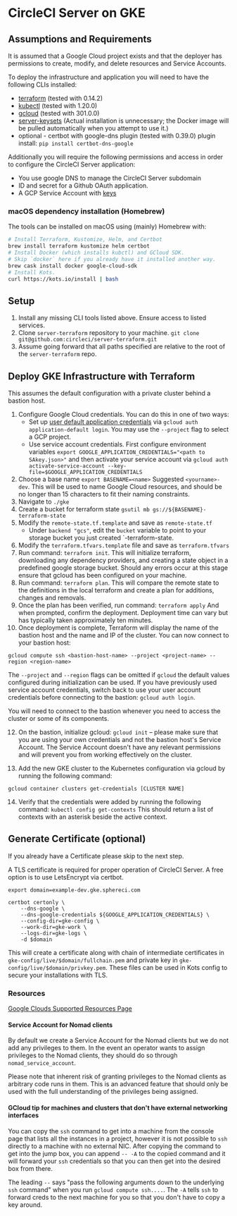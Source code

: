 # CircleCI Server on GKE

## Assumptions and Requirements

It is assumed that a Google Cloud project exists and that the deployer
has permissions to create, modify, and delete resources and Service Accounts.

To deploy the infrastructure and application you will need to have the
following CLIs installed:

* [terraform] (tested with 0.14.2)
* [kubectl] (tested with 1.20.0)
* [gcloud] (tested with 301.0.0)
* [server-keysets]
  (Actual installation is unnecessary; the Docker image will be pulled
  automatically when you attempt to use it.)
* optional - certbot with google-dns plugin (tested with 0.39.0)
  plugin install: `pip install certbot-dns-google`

Additionally you will require the following permissions and access in order to
configure the CircleCI Server application:

* You use google DNS to manage the CircleCI Server subdomain
* ID and secret for a Github OAuth application.
* A GCP Service Account with [keys][gcloud-service-account-keys]

### macOS dependency installation (Homebrew)

The tools can be installed on macOS using (mainly) Homebrew with:

```sh
# Install Terraform, Kustomize, Helm, and Certbot
brew install terraform kustomize helm certbot
# Install Docker (which installs kubctl) and GCloud SDK.
# Skip `docker` here if you already have it installed another way.
brew cask install docker google-cloud-sdk
# Install Kots.
curl https://kots.io/install | bash
```

## Setup

1. Install any missing CLI tools listed above. Ensure access to listed
   services.
2. Clone `server-terraform` repository to your machine.
	`git clone git@github.com:circleci/server-terraform.git`
3. Assume going forward that all paths specified are relative to the root of
   the `server-terraform` repo.

## Deploy GKE Infrastructure with Terraform

This assumes the default configuration with a private cluster behind a bastion host.

1. Configure Google Cloud credentials. You can do this in one of two ways:
    * Set up [user default application credentials]  via `gcloud auth
      application-default login`. You may use the `--project` flag to select a
GCP project.
    * Use service account credentials. First configure environment variables
      `export GOOGLE_APPLICATION_CREDENTIALS="<path to SAkey.json>"` and then
activate your service account via `gcloud auth activate-service-account
--key-file=$GOOGLE_APPLICATION_CREDENTIALS`
2. Choose a base name
    `export BASENAME=<name>`
    Suggested `<yourname>-dev`. This will be used to name Google Cloud resources,
    and should be no longer than 15 characters to fit their naming constraints.
3. Navigate to `./gke`
4. Create a bucket for terraform state `gsutil mb
   gs://${BASENAME}-terraform-state`
6. Modify the `remote-state.tf.template` and save as `remote-state.tf`
    * Under `backend "gcs"`, edit the `bucket` variable to point to your
      storage bucket you just created `<base-name>-terraform-state.
7. Modify the `terraform.tfvars.template` file and save as `terraform.tfvars`
8. Run command: `terraform init`. This will initialize terraform, downloading
   any dependency providers, and creating a state object in a predefined google
storage bucket. Should any errors occur at this stage ensure that gcloud has
been configured on your machine.
9. Run command: `terraform plan`. This will compare the remote state to the
   definitions in the local terraform and create a plan for additions, changes
and removals.
10. Once the plan has been verified, run command: `terraform apply` And when
    prompted, confirm the deployment. Deployment time can vary but has
typically taken approximately ten minutes.
11. Once deployment is complete, Terraform will display the name of the bastion host and the name and IP of the cluster. You can now connect to your bastion host:

`gcloud compute ssh <bastion-host-name> --project <project-name> --region <region-name>`

The `--project` and `--region` flags can be omitted if `gcloud` the default values configured during initialization can be used. If you have previously used service account credentials, switch back to use your user account credentials before connecting to the bastion: `gcloud auth login`.

You will need to connect to the bastion whenever you need to access the cluster or some of its components.

12. On the bastion, initialize gcloud: `gcloud init` – please make sure that you are using your own credentials and not the bastion host's Service Account. The Service Account doesn't have any relevant permissions and will prevent you from working effectively on the cluster.

13. Add the new GKE cluster to the Kubernetes configuration via gcloud by running the following command:
```
gcloud container clusters get-credentials [CLUSTER NAME]
```
14. Verify that the credentials were added by running the following command:
    `kubectl config get-contexts` This should return a list of contexts with an
asterisk beside the active context.

[user default application credentials]: https://cloud.google.com/sdk/gcloud/reference/auth/application-default

## Generate Certificate (optional)

If you already have a Certificate please skip to the next step.

A TLS certificate is required for proper operation of CircleCI Server.  A
free option is to use LetsEncrypt via certbot.

```shell
export domain=example-dev.gke.sphereci.com

certbot certonly \
    --dns-google \
    --dns-google-credentials ${GOOGLE_APPLICATION_CREDENTIALS} \
    --config-dir=gke-config \
    --work-dir=gke-work \
    --logs-dir=gke-logs \
    -d $domain
```

This will create a certificate along with chain of intermediate
certificates in `gke-config/live/$domain/fullchain.pem` and private
key in `gke-config/live/$domain/privkey.pem`. These files can be used in
Kots config to secure your installations with TLS.

### Resources

[Google Clouds Supported Resources Page]

#### Service Account for Nomad clients

By default we create a Service Account for the Nomad clients but we
do not add any privileges to them. In the event an operator wants to
assign privileges to the Nomad clients, they should do so through
`nomad_service_account`.

Please note that inherent risk of granting privileges to the Nomad clients
as arbitrary code runs in them. This is an advanced feature that should only
be used with the full understanding of the privileges being assigned.

#### GCloud tip for machines and clusters that don't have external networking interfaces

You can copy the `ssh` command to get into a machine from the console page that
lists all the instances in a project, however it is not possible to `ssh`
directly to a machine with no external NIC. After copying the command to get
into the jump box, you can append `-- -A` to the copied command and it will
forward your `ssh` credentials so that you can then get into the desired box
from there.

The leading `--` says "pass the following arguments down to the underlying
`ssh` command" when you run `gcloud compute ssh....`. The `-A` tells `ssh` to
forward creds to the next machine for you so that you don't have to copy a key
around.

<!-- Links -->
[terraform]: https://releases.hashicorp.com/terraform/0.14.2/
[kubectl]: https://kubernetes.io/docs/tasks/tools/install-kubectl/
[server-keysets]: https://github.com/CircleCI-Public/server-keysets-cli#using-the-docker-container
[gcloud]: https://cloud.google.com/sdk/install
[gcloud-service-account-keys]: https://cloud.google.com/docs/authentication/production#creating_a_service_account
[Google Clouds Supported Resources Page]: https://cloud.google.com/deployment-manager/docs/configuration/supported-resource-types
